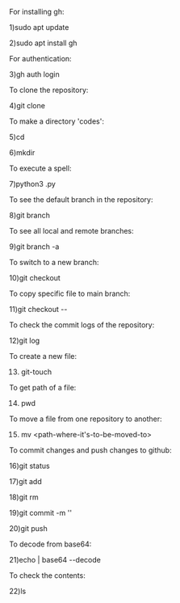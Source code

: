 For installing gh:


1)sudo apt update

2)sudo apt install gh


For authentication:


3)gh auth login


To clone the repository:


4)git clone <repositorylink>


To make a directory 'codes':

5)cd <repositoryname>

6)mkdir <directoryname>

To execute a spell:

7)python3 <spellname>.py


To see the default branch in the repository:

8)git branch


To see all local and remote branches:

9)git branch -a


To switch to a new branch:

10)git checkout <branchname>


To copy specific file to main branch:

11)git checkout <branchname> -- <filepath>


To check the commit logs of the repository:


12)git log


To create a new file:

13) git-touch <filename>

To get path of a file:

14) pwd

To move a file from one repository to another:

15) mv <path-of-the-file-to-be-moved> <path-where-it's-to-be-moved-to>

To commit changes and push changes to github:

16)git status

17)git add <filename>

18)git rm <filename>

19)git commit -m '<commit-message>'

20)git push

To decode from base64:

21)echo <encoded-phrase> | base64 --decode

To check the contents:

22)ls






